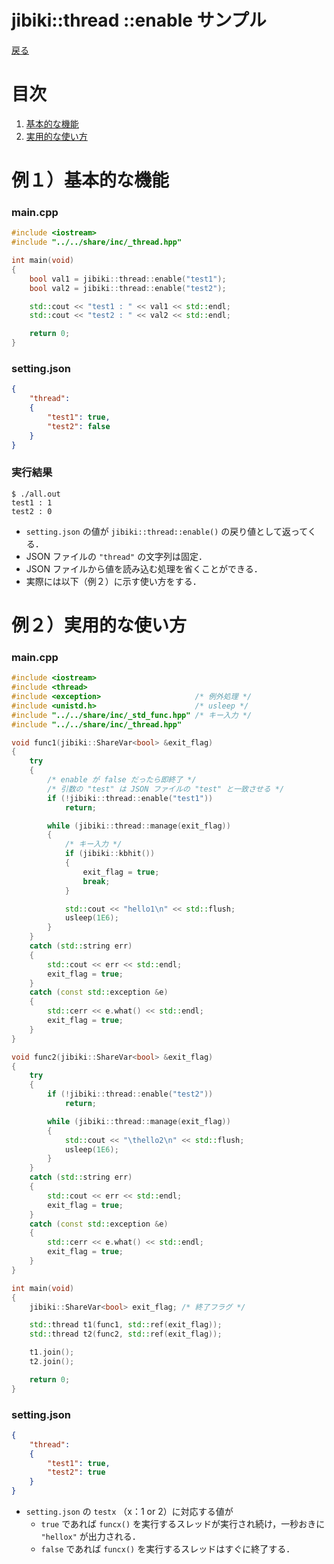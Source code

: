 # jibiki::thread ::enable サンプル
[戻る](spec_thread.md/#jibikithread-enable)

# 目次
1. [基本的な機能](#例１基本的な機能)
2. [実用的な使い方](#例２実用的な使い方)

# 例１）基本的な機能
### main.cpp
```C++
#include <iostream>
#include "../../share/inc/_thread.hpp"

int main(void)
{
    bool val1 = jibiki::thread::enable("test1");
    bool val2 = jibiki::thread::enable("test2");

    std::cout << "test1 : " << val1 << std::endl;
    std::cout << "test2 : " << val2 << std::endl;

    return 0;
}
```
### setting.json
```JSON
{
    "thread":
    {
        "test1": true,
        "test2": false
    }
}
```
### 実行結果
```
$ ./all.out 
test1 : 1
test2 : 0
```
* `setting.json` の値が `jibiki::thread::enable()` の戻り値として返ってくる．
* JSON ファイルの `"thread"` の文字列は固定．
* JSON ファイルから値を読み込む処理を省くことができる．
* 実際には以下（例２）に示す使い方をする．


# 例２）実用的な使い方
### main.cpp
```C++
#include <iostream>
#include <thread>
#include <exception>                     /* 例外処理 */
#include <unistd.h>                      /* usleep */
#include "../../share/inc/_std_func.hpp" /* キー入力 */
#include "../../share/inc/_thread.hpp"

void func1(jibiki::ShareVar<bool> &exit_flag)
{
    try
    {
        /* enable が false だったら即終了 */
        /* 引数の "test" は JSON ファイルの "test" と一致させる */
        if (!jibiki::thread::enable("test1"))
            return;

        while (jibiki::thread::manage(exit_flag))
        {
            /* キー入力 */
            if (jibiki::kbhit())
            {
                exit_flag = true;
                break;
            }

            std::cout << "hello1\n" << std::flush;
            usleep(1E6);
        }
    }
    catch (std::string err)
    {
        std::cout << err << std::endl;
        exit_flag = true;
    }
    catch (const std::exception &e)
    {
        std::cerr << e.what() << std::endl;
        exit_flag = true;
    }
}

void func2(jibiki::ShareVar<bool> &exit_flag)
{
    try
    {
        if (!jibiki::thread::enable("test2"))
            return;

        while (jibiki::thread::manage(exit_flag))
        {
            std::cout << "\thello2\n" << std::flush;
            usleep(1E6);
        }
    }
    catch (std::string err)
    {
        std::cout << err << std::endl;
        exit_flag = true;
    }
    catch (const std::exception &e)
    {
        std::cerr << e.what() << std::endl;
        exit_flag = true;
    }
}

int main(void)
{
    jibiki::ShareVar<bool> exit_flag; /* 終了フラグ */

    std::thread t1(func1, std::ref(exit_flag));
    std::thread t2(func2, std::ref(exit_flag));

    t1.join();
    t2.join();

    return 0;
}
```
### setting.json
```json
{
    "thread":
    {
        "test1": true,
        "test2": true
    }
}
```
* `setting.json` の `testx` （x：1 or 2）に対応する値が
    * `true` であれば `funcx()` を実行するスレッドが実行され続け，一秒おきに `"hellox"` が出力される．
    * `false` であれば `funcx()` を実行するスレッドはすぐに終了する．